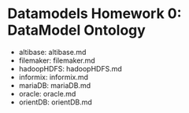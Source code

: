# Datamodels Homework 0: DataModel Ontology
* altibase: altibase.md
* filemaker: filemaker.md
* hadoopHDFS: hadoopHDFS.md
* informix: informix.md
* mariaDB: mariaDB.md
* oracle: oracle.md
* orientDB: orientDB.md

